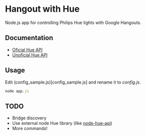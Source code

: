 # Hangout with Hue

Node.js app for controlling Philips Hue lights with Google Hangouts.

## Documentation
- [Oficial Hue API](http://www.developers.meethue.com/documentation/core-concepts)
- [Unoficial Hue API](http://www.burgestrand.se/hue-api/)

## Usage

Edit (config_sample.js)[config_sample.js] and rename it to *config.js*.

```javascript
node app.js
```

## TODO
- Bridge discovery
- Use external node Hue library (like [node-hue-api](https://github.com/peter-murray/node-hue-api))
- More commands!